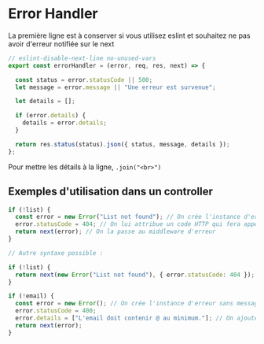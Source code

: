 # Error Handler

La première ligne est à conserver si vous utilisez eslint et souhaitez ne pas avoir d'erreur notifiée sur le next
```js
// eslint-disable-next-line no-unused-vars
export const errorHandler = (error, req, res, next) => {

  const status = error.statusCode || 500;
  let message = error.message || "Une erreur est survenue";

  let details = [];

  if (error.details) {
    details = error.details;
  }

  return res.status(status).json({ status, message, details });
};
```
Pour mettre les détails à la ligne, `.join("<br>")`

## Exemples d'utilisation dans un controller 

```js
if (!list) {
  const error = new Error("List not found"); // On crée l'instance d'erreur avec message personnalisé
  error.statusCode = 404; // On lui attribue un code HTTP qui fera appel à errorMessages
  return next(error); // On la passe au middleware d'erreur
}

// Autre syntaxe possible :

if (!list) {
  return next(new Error("List not found"), { error.statusCode: 404 });
}
```
```js
if (!email) {
  const error = new Error(); // On crée l'instance d'erreur sans message personnalisé
  error.statusCode = 400;
  error.details = ["L'email doit contenir @ au minimum."]; // On ajoute des détails à l'erreur
  return next(error);
}
```
